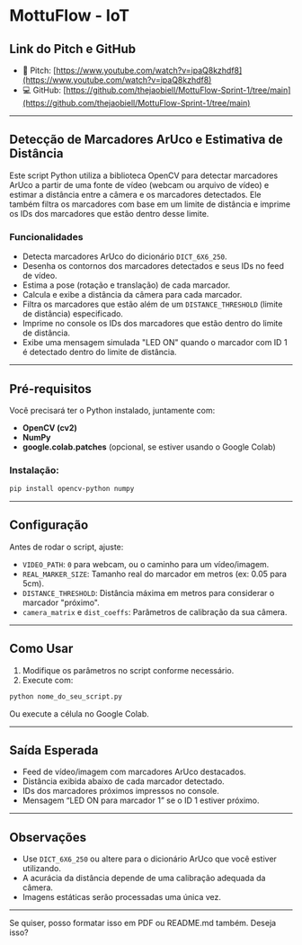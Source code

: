 # MottuFlow - IoT

## Link do Pitch e GitHub

* 🎥 Pitch: [https://www.youtube.com/watch?v=ipaQ8kzhdf8](https://www.youtube.com/watch?v=ipaQ8kzhdf8)
* 💻 GitHub: [https://github.com/thejaobiell/MottuFlow-Sprint-1/tree/main](https://github.com/thejaobiell/MottuFlow-Sprint-1/tree/main)

---

## Detecção de Marcadores ArUco e Estimativa de Distância

Este script Python utiliza a biblioteca OpenCV para detectar marcadores ArUco a partir de uma fonte de vídeo (webcam ou arquivo de vídeo) e estimar a distância entre a câmera e os marcadores detectados. Ele também filtra os marcadores com base em um limite de distância e imprime os IDs dos marcadores que estão dentro desse limite.

### Funcionalidades

* Detecta marcadores ArUco do dicionário `DICT_6X6_250`.
* Desenha os contornos dos marcadores detectados e seus IDs no feed de vídeo.
* Estima a pose (rotação e translação) de cada marcador.
* Calcula e exibe a distância da câmera para cada marcador.
* Filtra os marcadores que estão além de um `DISTANCE_THRESHOLD` (limite de distância) especificado.
* Imprime no console os IDs dos marcadores que estão dentro do limite de distância.
* Exibe uma mensagem simulada "LED ON" quando o marcador com ID 1 é detectado dentro do limite de distância.

---

## Pré-requisitos

Você precisará ter o Python instalado, juntamente com:

* **OpenCV (cv2)**
* **NumPy**
* **google.colab.patches** (opcional, se estiver usando o Google Colab)

### Instalação:

```bash
pip install opencv-python numpy
```

---

## Configuração

Antes de rodar o script, ajuste:

* `VIDEO_PATH`: `0` para webcam, ou o caminho para um vídeo/imagem.
* `REAL_MARKER_SIZE`: Tamanho real do marcador em metros (ex: 0.05 para 5cm).
* `DISTANCE_THRESHOLD`: Distância máxima em metros para considerar o marcador "próximo".
* `camera_matrix` e `dist_coeffs`: Parâmetros de calibração da sua câmera.

---

## Como Usar

1. Modifique os parâmetros no script conforme necessário.
2. Execute com:

```bash
python nome_do_seu_script.py
```

Ou execute a célula no Google Colab.

---

## Saída Esperada

* Feed de vídeo/imagem com marcadores ArUco destacados.
* Distância exibida abaixo de cada marcador detectado.
* IDs dos marcadores próximos impressos no console.
* Mensagem “LED ON para marcador 1” se o ID 1 estiver próximo.

---

## Observações

* Use `DICT_6X6_250` ou altere para o dicionário ArUco que você estiver utilizando.
* A acurácia da distância depende de uma calibração adequada da câmera.
* Imagens estáticas serão processadas uma única vez.

---

Se quiser, posso formatar isso em PDF ou README.md também. Deseja isso?
